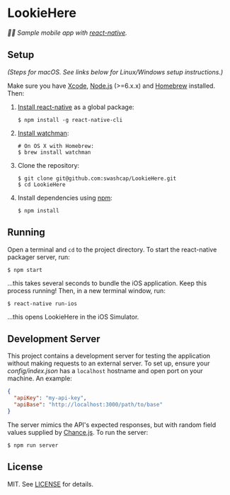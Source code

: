 # LookieHere

_📱✨ Sample mobile app with [react-native](https://facebook.github.io/react-native/)._

## Setup

_(Steps for macOS. See links below for Linux/Windows setup instructions.)_

Make sure you have [Xcode](https://itunes.apple.com/us/app/xcode/id497799835?mt=12), [Node.js](https://nodejs.org/en/) (>=6.x.x) and [Homebrew](https://brew.sh) installed. Then:

1. [Install react-native](https://facebook.github.io/react-native/docs/getting-started.html#installing-dependencies) as a global package:

    ```shell
    $ npm install -g react-native-cli
    ```
2. [Install watchman](https://facebook.github.io/watchman/docs/install.html#buildinstall):

    ```shell
    # On OS X with Homebrew:
    $ brew install watchman
    ```
3. Clone the repository:

    ```shell
    $ git clone git@github.com:swashcap/LookieHere.git
    $ cd LookieHere
    ```
4. Install dependencies using [npm](https://www.npmjs.com):

    ```shell
    $ npm install
    ```

## Running

Open a terminal and `cd` to the project directory. To start the react-native packager server, run:

```
$ npm start
```

…this takes several seconds to bundle the iOS application. Keep this process running! Then, in a new terminal window, run:

```
$ react-native run-ios
```

…this opens LookieHere in the iOS Simulator.

## Development Server

This project contains a development server for testing the application without making requests to an external server. To set up, ensure your _config/index.json_ has a `localhost` hostname and open port on your machine. An example:

```json
{
  "apiKey": "my-api-key",
  "apiBase": "http://localhost:3000/path/to/base"
}
```

The server mimics the API's expected responses, but with random field values supplied by [Chance.js](http://chancejs.com). To run the server:

```shell
$ npm run server
```

## License

MIT. See [LICENSE](./LICENSE) for details.


